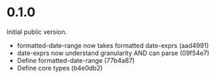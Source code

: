 # 0.1.0

Initial public version.

 - formatted-date-range now takes formatted date-exprs (aad4991)
 - date-exprs now understand granularity AND can parse (09f54e7)
 - Define formatted-date-range (77b4a87)
 - Define core types (b4e0db2)
